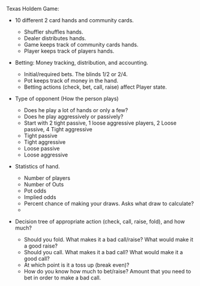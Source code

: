 Texas Holdem Game:
- 10 different 2 card hands and community cards.
  - Shuffler shuffles hands.
  - Dealer distributes hands.
  - Game keeps track of community cards hands.
  - Player keeps track of players hands.

- Betting: Money tracking, distribution, and accounting.
  - Initial/required bets.  The blinds 1/2 or 2/4.
  - Pot keeps track of money in the hand.
  - Betting actions (check, bet, call, raise) affect Player state.

- Type of opponent (How the person plays)
  - Does he play a lot of hands or only a few?
  - Does he play aggressively or passively?
  - Start with 2 tight passive, 1 loose aggressive players, 2 Loose passive, 4 Tight aggressive
  - Tight passive
  - Tight aggressive
  - Loose passive
  - Loose aggressive

- Statistics of hand.
  - Number of players
  - Number of Outs
  - Pot odds
  - Implied odds
  - Percent chance of making your draws.  Asks what draw to calculate?
  -
- Decision tree of appropriate action (check, call, raise, fold), and how much?
  - Should you fold.  What makes it a bad call/raise?  What would make it a good raise?
  - Should you call.  What makes it a bad call?  What would make it a good call?
  - At which point is it a toss up (break even)?
  - How do you know how much to bet/raise?  Amount that you need to bet in order to make a bad call.

